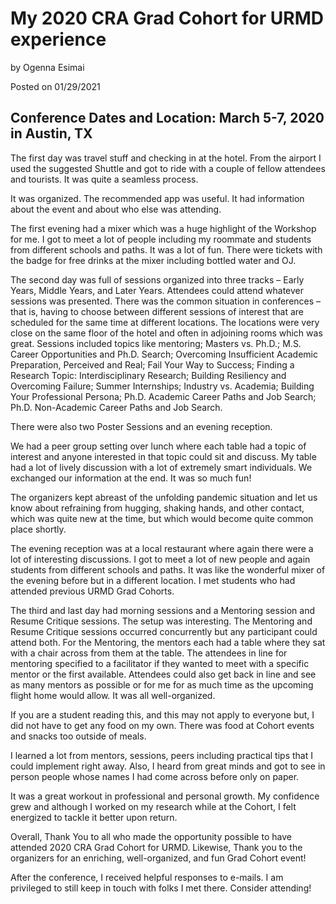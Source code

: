 My 2020 CRA Grad Cohort for URMD experience
=======
by Ogenna Esimai

Posted on 01/29/2021

Conference Dates and Location: March 5-7, 2020 in Austin, TX
------
The first day was travel stuff and checking in at the hotel. From the airport I used the suggested Shuttle and got to ride with a couple of fellow attendees and tourists. It was quite a seamless process.

It was organized. The recommended app was useful. It had information about the event and about who else was attending.

The first evening had a mixer which was a huge highlight of the Workshop for me. I got to meet a lot of people including my roommate and students from different schools and paths. It was a lot of fun. There were tickets with the badge for free drinks at the mixer including bottled water and OJ. 

The second day was full of sessions organized into three tracks – Early Years, Middle Years, and Later Years. Attendees could attend whatever sessions was presented. There was the common situation in conferences – that is, having to choose between different sessions of interest that are scheduled for the same time at different locations. The locations were very close on the same floor of the hotel and often in adjoining rooms which was great. Sessions included topics like mentoring; Masters vs. Ph.D.; M.S. Career Opportunities and Ph.D. Search; Overcoming Insufficient Academic Preparation, Perceived and Real; Fail Your Way to Success; Finding a Research Topic: Interdisciplinary Research; Building Resiliency and Overcoming Failure; Summer Internships; Industry vs. Academia; Building Your Professional Persona; Ph.D. Academic Career Paths and Job Search; Ph.D. Non-Academic Career Paths and Job Search.

There were also two Poster Sessions and an evening reception.

We had a peer group setting over lunch where each table had a topic of interest and anyone interested in that topic could sit and discuss. My table had a lot of lively discussion with a lot of extremely smart individuals. We exchanged our information at the end. It was so much fun! 

The organizers kept abreast of the unfolding pandemic situation and let us know about refraining from hugging, shaking hands, and other contact, which was quite new at the time, but which would become quite common place shortly. 

The evening reception was at a local restaurant where again there were a lot of interesting discussions. I got to meet a lot of new people and again students from different schools and paths. It was like the wonderful mixer of the evening before but in a different location. I met students who had attended previous URMD Grad Cohorts.  

The third and last day had morning sessions and a Mentoring session and Resume Critique sessions. The setup was interesting. The Mentoring and Resume Critique sessions occurred concurrently but any participant could attend both. For the Mentoring, the mentors each had a table where they sat with a chair across from them at the table. The attendees in line for mentoring specified to a facilitator if they wanted to meet with a specific mentor or the first available. Attendees could also get back in line and see as many mentors as possible or for me for as much time as the upcoming flight home would allow. It was all well-organized. 

If you are a student reading this, and this may not apply to everyone but, I did not have to get any food on my own. There was food at Cohort events and snacks too outside of meals.

I learned a lot from mentors, sessions, peers including practical tips that I could implement right away. Also, I heard from great minds and got to see in person people whose names I had come across before only on paper. 

It was a great workout in professional and personal growth. My confidence grew and although I worked on my research while at the Cohort, I felt energized to tackle it better upon return. 

Overall, Thank You to all who made the opportunity possible to have attended 2020 CRA Grad Cohort for URMD. Likewise, Thank you to the organizers for an enriching, well-organized, and fun Grad Cohort event!

After the conference, I received helpful responses to e-mails. I am privileged to still keep in touch with folks I met there. Consider attending!
